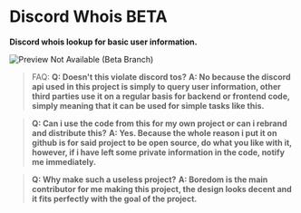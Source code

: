 
# Discord Whois BETA
**Discord whois lookup for basic user information.**

![Preview Not Available (Beta Branch)](#)


> FAQ:
> **Q: Doesn't this violate discord tos?**
> **A: No because the discord api used in this project is simply to query user information, other third parties use it on a regular basis for backend or frontend code, simply meaning that it can be used for simple tasks like this.**

> **Q: Can i use the code from this for my own project or can i rebrand and distribute this?**
> **A: Yes. Because the whole reason i put it on github is for said project to be open source, do what you like with it, however, if i have left some private information in the code, notify me immediately.**

> **Q: Why make such a useless project?**
> **A: Boredom is the main contributor for me making this project, the design looks decent and it fits perfectly with the goal of the project.**